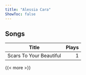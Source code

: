 ```yaml
---
title: "Alessia Cara"
ShowToc: false
---
```


## Songs
Title | Plays 
----- | -----: 
Scars To Your Beautiful | 1

{{< more >}}